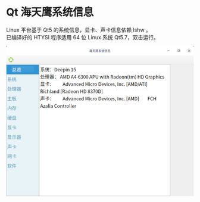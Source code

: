# Qt 海天鹰系统信息
Linux 平台基于 Qt5 的系统信息，显卡、声卡信息依赖 lshw 。  
已编译好的 HTYSI 程序适用 64 位 Linux 系统 Qt5.7，双击运行。  

![alt](preview.png)  